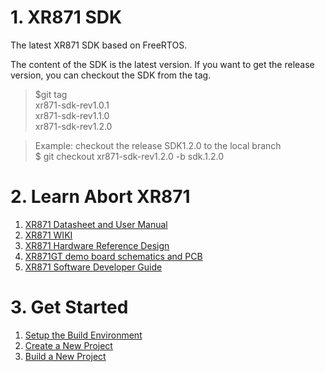 # 1. XR871 SDK
The latest XR871 SDK based on FreeRTOS.

The content of the SDK is the latest version. If you want to get the release version, you can checkout the SDK from the tag.

>$git tag  
xr871-sdk-rev1.0.1  
xr871-sdk-rev1.1.0  
xr871-sdk-rev1.2.0  

>Example: checkout the release SDK1.2.0  to the local branch  
$ git checkout xr871-sdk-rev1.2.0 -b sdk.1.2.0

# 2. Learn Abort XR871
1. [XR871 Datasheet and User Manual](https://github.com/XradioTech/XR871/tree/master/01_MCU)
2. [XR871 WIKI](https://github.com/XradioTech/XR871/wiki) 
3. [XR871 Hardware Reference Design](https://github.com/XradioTech/XR871/tree/master/02_HDK/Reference_Design)
4. [XR871GT demo board schematics and PCB](https://github.com/XradioTech/XR871/tree/master/02_HDK/Demo_Board)
5. [XR871 Software Developer Guide](https://github.com/XradioTech/XR871/tree/master/03_SDK) 

# 3. Get Started
1. [Setup the Build Environment](https://github.com/XradioTech/XR871/wiki/setup-the-Build-Environment) 
2. [Create a New Project](https://github.com/XradioTech/XR871/wiki/create-a-new-project) 
3. [Build a New Project](https://github.com/XradioTech/XR871/wiki/build-a-new-project) 